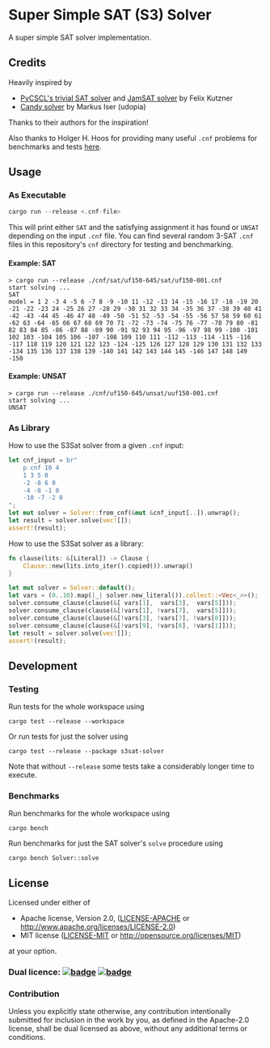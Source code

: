 # Super Simple SAT (S3) Solver

A super simple SAT solver implementation.

## Credits

Heavily inspired by

- [PyCSCL's trivial SAT solver][trivial-sat-solver] and [JamSAT solver][jamsat-solver]
  by Felix Kutzner
- [Candy solver][candy-solver] by Markus Iser (udopia)

Thanks to their authors for the inspiration!

Also thanks to Holger H. Hoos for providing many useful `.cnf`
problems for benchmarks and tests [here][holger-h-hoos-benchmarks].

## Usage

### As Executable

```rust
cargo run --release <.cnf-file>
```

This will print either `SAT` and the satisfying assignment it has found or `UNSAT`
depending on the input `.cnf` file.
You can find several random 3-SAT `.cnf` files in this repository's `cnf` directory
for testing and benchmarking.

#### Example: SAT

```
> cargo run --release ./cnf/sat/uf150-645/sat/uf150-001.cnf
start solving ...
SAT
model = 1 2 -3 4 -5 6 -7 8 -9 -10 11 -12 -13 14 -15 -16 17 -18 -19 20 -21 -22 -23 24 -25 26 27 -28 29 -30 31 32 33 34 -35 36 37 -38 39 40 41 -42 -43 -44 45 -46 47 48 -49 -50 -51 52 -53 -54 -55 -56 57 58 59 60 61 -62 63 -64 -65 66 67 68 69 70 71 -72 -73 -74 -75 76 -77 -78 79 80 -81 82 83 84 85 -86 -87 88 -89 90 -91 92 93 94 95 -96 -97 98 99 -100 -101 102 103 -104 105 106 -107 -108 109 110 111 -112 -113 -114 -115 -116 -117 118 119 120 121 122 123 -124 -125 126 127 128 129 130 131 132 133 -134 135 136 137 138 139 -140 141 142 143 144 145 -146 147 148 149 -150
```

#### Example: UNSAT

```
> cargo run --release ./cnf/uf150-645/unsat/uuf150-001.cnf
start solving ...
UNSAT
```

### As Library

How to use the S3Sat solver from a given `.cnf` input:

```rust
let cnf_input = br"
    p cnf 10 4
    1 3 5 0
    -2 -8 6 0
    -4 -8 -1 0
    -10 -7 -2 0
";
let mut solver = Solver::from_cnf(&mut &cnf_input[..]).unwrap();
let result = solver.solve(vec![]);
assert!(result);
```

How to use the S3Sat solver as a library:

```rust
fn clause(lits: &[Literal]) -> Clause {
    Clause::new(lits.into_iter().copied()).unwrap()
}

let mut solver = Solver::default();
let vars = (0..10).map(|_| solver.new_literal()).collect::<Vec<_>>();
solver.consume_clause(clause(&[ vars[1],  vars[3],  vars[5]]));
solver.consume_clause(clause(&[!vars[1], !vars[7],  vars[5]]));
solver.consume_clause(clause(&[!vars[3], !vars[7], !vars[0]]));
solver.consume_clause(clause(&[!vars[9], !vars[6], !vars[1]]));
let result = solver.solve(vec![]);
assert!(result);
```

## Development

### Testing

Run tests for the whole workspace using

```
cargo test --release --workspace
```

Or run tests for just the solver using

```
cargo test --release --package s3sat-solver
```

Note that without `--release` some tests take a considerably longer time to execute.

### Benchmarks

Run benchmarks for the whole workspace using

```
cargo bench
```

Run benchmarks for just the SAT solver's `solve` procedure using

```
cargo bench Solver::solve
```

## License

Licensed under either of

 * Apache license, Version 2.0, ([LICENSE-APACHE](LICENSE-APACHE) or http://www.apache.org/licenses/LICENSE-2.0)
 * MIT license ([LICENSE-MIT](LICENSE-MIT) or http://opensource.org/licenses/MIT)

at your option.

### Dual licence: [![badge][license-mit-badge]](LICENSE-MIT) [![badge][license-apache-badge]](LICENSE-APACHE)

### Contribution

Unless you explicitly state otherwise, any contribution intentionally submitted
for inclusion in the work by you, as defined in the Apache-2.0 license, shall be dual licensed as above, without any
additional terms or conditions.

[license-mit-badge]: https://img.shields.io/badge/license-MIT-blue.svg
[license-apache-badge]: https://img.shields.io/badge/license-APACHE-orange.svg

[trivial-sat-solver]: https://github.com/fkutzner/PyCSCL/blob/master/cscl_tests/testutils/trivial_sat_solver.py
[jamsat-solver]: https://github.com/fkutzner/jamsat
[candy-solver]: https://github.com/Udopia/candy-kingdom
[holger-h-hoos-benchmarks]: https://www.cs.ubc.ca/~hoos/SATLIB/benchm.html
